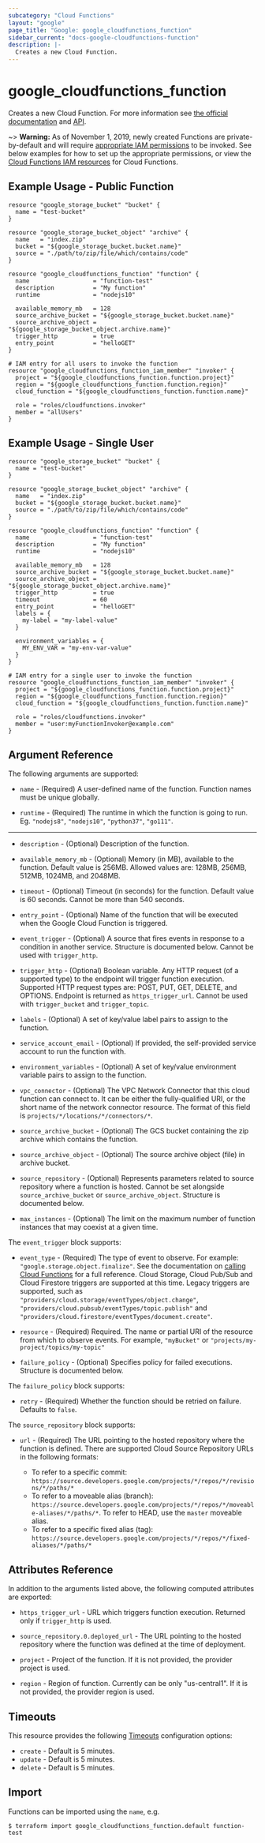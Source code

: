 ```yaml
---
subcategory: "Cloud Functions"
layout: "google"
page_title: "Google: google_cloudfunctions_function"
sidebar_current: "docs-google-cloudfunctions-function"
description: |-
  Creates a new Cloud Function.
---
```


# google\_cloudfunctions\_function

Creates a new Cloud Function. For more information see
[the official documentation](https://cloud.google.com/functions/docs/)
and
[API](https://cloud.google.com/functions/docs/apis).

~> **Warning:** As of November 1, 2019, newly created Functions are
private-by-default and will require [appropriate IAM permissions](https://cloud.google.com/functions/docs/reference/iam/roles)
to be invoked. See below examples for how to set up the appropriate permissions,
or view the [Cloud Functions IAM resources](/docs/providers/google/r/cloudfunctions_cloud_function_iam.html)
for Cloud Functions.

## Example Usage - Public Function

```hcl
resource "google_storage_bucket" "bucket" {
  name = "test-bucket"
}

resource "google_storage_bucket_object" "archive" {
  name   = "index.zip"
  bucket = "${google_storage_bucket.bucket.name}"
  source = "./path/to/zip/file/which/contains/code"
}

resource "google_cloudfunctions_function" "function" {
  name                  = "function-test"
  description           = "My function"
  runtime               = "nodejs10"

  available_memory_mb   = 128
  source_archive_bucket = "${google_storage_bucket.bucket.name}"
  source_archive_object = "${google_storage_bucket_object.archive.name}"
  trigger_http          = true
  entry_point           = "helloGET"
}

# IAM entry for all users to invoke the function
resource "google_cloudfunctions_function_iam_member" "invoker" {
  project = "${google_cloudfunctions_function.function.project}"
  region = "${google_cloudfunctions_function.function.region}"
  cloud_function = "${google_cloudfunctions_function.function.name}"

  role = "roles/cloudfunctions.invoker"
  member = "allUsers"
}
```

## Example Usage - Single User

```hcl
resource "google_storage_bucket" "bucket" {
  name = "test-bucket"
}

resource "google_storage_bucket_object" "archive" {
  name   = "index.zip"
  bucket = "${google_storage_bucket.bucket.name}"
  source = "./path/to/zip/file/which/contains/code"
}

resource "google_cloudfunctions_function" "function" {
  name                  = "function-test"
  description           = "My function"
  runtime               = "nodejs10"

  available_memory_mb   = 128
  source_archive_bucket = "${google_storage_bucket.bucket.name}"
  source_archive_object = "${google_storage_bucket_object.archive.name}"
  trigger_http          = true
  timeout               = 60
  entry_point           = "helloGET"
  labels = {
    my-label = "my-label-value"
  }

  environment_variables = {
    MY_ENV_VAR = "my-env-var-value"
  }
}

# IAM entry for a single user to invoke the function
resource "google_cloudfunctions_function_iam_member" "invoker" {
  project = "${google_cloudfunctions_function.function.project}"
  region = "${google_cloudfunctions_function.function.region}"
  cloud_function = "${google_cloudfunctions_function.function.name}"

  role = "roles/cloudfunctions.invoker"
  member = "user:myFunctionInvoker@example.com"
}
```

## Argument Reference

The following arguments are supported:

* `name` - (Required) A user-defined name of the function. Function names must be unique globally.

* `runtime` - (Required) The runtime in which the function is going to run.
Eg. `"nodejs8"`, `"nodejs10"`, `"python37"`, `"go111"`.

- - -

* `description` - (Optional) Description of the function.

* `available_memory_mb` - (Optional) Memory (in MB), available to the function. Default value is 256MB. Allowed values are: 128MB, 256MB, 512MB, 1024MB, and 2048MB.

* `timeout` - (Optional) Timeout (in seconds) for the function. Default value is 60 seconds. Cannot be more than 540 seconds.

* `entry_point` - (Optional) Name of the function that will be executed when the Google Cloud Function is triggered.

* `event_trigger` - (Optional) A source that fires events in response to a condition in another service. Structure is documented below. Cannot be used with `trigger_http`.

* `trigger_http` - (Optional) Boolean variable. Any HTTP request (of a supported type) to the endpoint will trigger function execution. Supported HTTP request types are: POST, PUT, GET, DELETE, and OPTIONS. Endpoint is returned as `https_trigger_url`. Cannot be used with `trigger_bucket` and `trigger_topic`.

* `labels` - (Optional) A set of key/value label pairs to assign to the function.

* `service_account_email` - (Optional) If provided, the self-provided service account to run the function with.

* `environment_variables` - (Optional) A set of key/value environment variable pairs to assign to the function.

* `vpc_connector` - (Optional) The VPC Network Connector that this cloud function can connect to. It can be either the fully-qualified URI, or the short name of the network connector resource. The format of this field is `projects/*/locations/*/connectors/*`.

* `source_archive_bucket` - (Optional) The GCS bucket containing the zip archive which contains the function.

* `source_archive_object` - (Optional) The source archive object (file) in archive bucket.

* `source_repository` - (Optional) Represents parameters related to source repository where a function is hosted.
  Cannot be set alongside `source_archive_bucket` or `source_archive_object`. Structure is documented below.

* `max_instances` - (Optional) The limit on the maximum number of function instances that may coexist at a given time.

The `event_trigger` block supports:

* `event_type` - (Required) The type of event to observe. For example: `"google.storage.object.finalize"`.
See the documentation on [calling Cloud Functions](https://cloud.google.com/functions/docs/calling/) for a full reference.
Cloud Storage, Cloud Pub/Sub and Cloud Firestore triggers are supported at this time.
Legacy triggers are supported, such as `"providers/cloud.storage/eventTypes/object.change"`, 
`"providers/cloud.pubsub/eventTypes/topic.publish"` and `"providers/cloud.firestore/eventTypes/document.create"`.

* `resource` - (Required) Required. The name or partial URI of the resource from
which to observe events. For example, `"myBucket"` or `"projects/my-project/topics/my-topic"`

* `failure_policy` - (Optional) Specifies policy for failed executions. Structure is documented below.

The `failure_policy` block supports:

* `retry` - (Required) Whether the function should be retried on failure. Defaults to `false`.

The `source_repository` block supports:

* `url` - (Required) The URL pointing to the hosted repository where the function is defined. There are supported Cloud Source Repository URLs in the following formats:

    * To refer to a specific commit: `https://source.developers.google.com/projects/*/repos/*/revisions/*/paths/*`
    * To refer to a moveable alias (branch): `https://source.developers.google.com/projects/*/repos/*/moveable-aliases/*/paths/*`. To refer to HEAD, use the `master` moveable alias.
    * To refer to a specific fixed alias (tag): `https://source.developers.google.com/projects/*/repos/*/fixed-aliases/*/paths/*`

## Attributes Reference

In addition to the arguments listed above, the following computed attributes are
exported:

* `https_trigger_url` - URL which triggers function execution. Returned only if `trigger_http` is used.

* `source_repository.0.deployed_url` - The URL pointing to the hosted repository where the function was defined at the time of deployment.

* `project` - Project of the function. If it is not provided, the provider project is used.

* `region` - Region of function. Currently can be only "us-central1". If it is not provided, the provider region is used.

## Timeouts

This resource provides the following
[Timeouts](/docs/configuration/resources.html#timeouts) configuration options:

- `create` - Default is 5 minutes.
- `update` - Default is 5 minutes.
- `delete` - Default is 5 minutes.

## Import

Functions can be imported using the `name`, e.g.

```
$ terraform import google_cloudfunctions_function.default function-test
```
